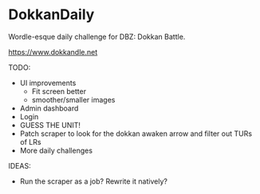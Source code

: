 # DokkanDaily
Wordle-esque daily challenge for DBZ: Dokkan Battle.

https://www.dokkandle.net

TODO:
* UI improvements
	- Fit screen better
	- smoother/smaller images
* Admin dashboard
* Login
* GUESS THE UNIT!
* Patch scraper to look for the dokkan awaken arrow and filter out TURs of LRs
* More daily challenges

IDEAS:
* Run the scraper as a job? Rewrite it natively?